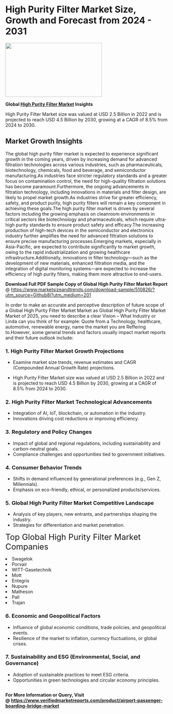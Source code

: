 <H1>High Purity Filter Market Size, Growth and Forecast from 2024 - 2031</H1><img class="aligncenter size-medium wp-image-584254" src="https://thirdeyenews.in/wp-content/uploads/2024/09/Global-Market-Research-300x168.jpeg" alt="" width="300" height="168" /><p><strong>Global&nbsp;<a href="https://www.marketsizeandtrends.com/download-sample/510826/?utm_source=Github8j?utm_medium=201">High Purity Filter Market</a> Insights</strong></p><p>High Purity Filter Market size was valued at USD 2.5 Billion in 2022 and is projected to reach USD 4.5 Billion by 2030, growing at a CAGR of 8.5% from 2024 to 2030.</p><p><h2>Market Growth Insights</h2> The global high purity filter market is expected to experience significant growth in the coming years, driven by increasing demand for advanced filtration technologies across various industries, such as pharmaceuticals, biotechnology, chemicals, food and beverage, and semiconductor manufacturing.As industries face stricter regulatory standards and a greater focus on contamination control, the need for high-quality filtration solutions has become paramount.Furthermore, the ongoing advancements in filtration technology, including innovations in materials and filter design, are likely to propel market growth.As industries strive for greater efficiency, safety, and product purity, high purity filters will remain a key component in achieving these goals.The high purity filter market is driven by several factors including the growing emphasis on cleanroom environments in critical sectors like biotechnology and pharmaceuticals, which require ultra-high purity standards to ensure product safety and efficacy.The increasing production of high-tech devices in the semiconductor and electronics industry further amplifies the need for advanced filtration solutions to ensure precise manufacturing processes.Emerging markets, especially in Asia-Pacific, are expected to contribute significantly to market growth, owing to the rapid industrialization and growing healthcare infrastructure.Additionally, innovations in filter technology—such as the development of new materials, enhanced filtration media, and the integration of digital monitoring systems—are expected to increase the efficiency of high purity filters, making them more attractive to end-users.<p><span class=""><strong>Download Full PDF Sample Copy of Global High Purity Filter Market Report</strong> @ <a href="https://www.marketsizeandtrends.com/download-sample/510826/?utm_source=Github8j?utm_medium=201" target="_blank">https://www.marketsizeandtrends.com/download-sample/510826/?utm_source=Github8j?utm_medium=201</a></span></p><p>In order to make an accurate and perceptive description of future scope of a Global&nbsp;High Purity Filter Market Market as Global&nbsp;High Purity Filter Market Market of 2025, you need to describe a clear Vision &ndash; What Industry or Linda can you think of for example: Quote from a Technology, healthcare, automotive, renewable energy, name the market you are Reffering to.However, some general trends and factors usually impact market reports and their future outlook include:</p><h3>1.&nbsp;<strong>High Purity Filter Market Growth Projections</strong></h3><ul><li>Examine market size trends, revenue estimates and CAGR (Compounded Annual Growth Rate) projections.</li><li><p>High Purity Filter Market size was valued at USD 2.5 Billion in 2022 and is projected to reach USD 4.5 Billion by 2030, growing at a CAGR of 8.5% from 2024 to 2030.</p></li></ul><h3>2.&nbsp;<strong>High Purity Filter Market Technological Advancements</strong></h3><ul><li>Integration of AI, IoT, blockchain, or automation in the industry.</li><li>Innovations driving cost reductions or improving efficiency.</li></ul><h3>3.&nbsp;<strong>Regulatory and Policy Changes</strong></h3><ul><li>Impact of global and regional regulations, including sustainability and carbon-neutral goals.</li><li>Compliance challenges and opportunities tied to government initiatives.</li></ul><h3>4.&nbsp;<strong>Consumer Behavior Trends</strong></h3><ul><li>Shifts in demand influenced by generational preferences (e.g., Gen Z, Millennials).</li><li>Emphasis on eco-friendly, ethical, or personalized products/services.</li></ul><h3>5.&nbsp;<strong>Global High Purity Filter Market Competitive Landscape</strong></h3><ul><li>Analysis of key players, new entrants, and partnerships shaping the industry.</li><li>Strategies for differentiation and market penetration.</li></ul><p data-pm-slice="1 1 []"><span style="color: inherit; font-family: inherit; font-size: 25px;">Top Global High Purity Filter Market Companies</span></p><div class="" data-test-id=""><p><li>Swagelok</li><li> Porvair</li><li> WITT-Gasetechnik</li><li> Mott</li><li> Entegris</li><li> Nupure</li><li> Matheson</li><li> Pall</li><li> Trajan</li></p></div><h3>6.&nbsp;<strong>Economic and Geopolitical Factors</strong></h3><ul><li>Influence of global economic conditions, trade policies, and geopolitical events.</li><li>Resilience of the market to inflation, currency fluctuations, or global crises.</li></ul><h3>7.&nbsp;<strong>Sustainability and ESG (Environmental, Social, and Governance)</strong></h3><ul><li>Adoption of sustainable practices to meet ESG criteria.</li><li>Opportunities in green technologies and circular economy principles.</li></ul><h2><strong style="font-size: 14px;">For More Information or Query, Visit @&nbsp;</strong><a style="background-color: #ffffff; font-size: 14px;" href="https://www.marketsizeandtrends.com/report/high-purity-filter-market/" target="_blank">https://www.verifiedmarketreports.com/product/airport-passenger-boarding-bridge-market</a></h2>